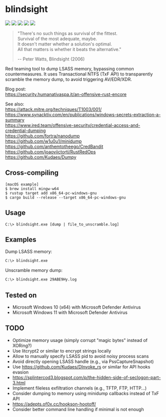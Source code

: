 # blindsight

[![](https://img.shields.io/github/stars/0xdea/blindsight.svg?style=flat&color=yellow)](https://github.com/0xdea/blindsight)
[![](https://img.shields.io/github/forks/0xdea/blindsight.svg?style=flat&color=green)](https://github.com/0xdea/blindsight)
[![](https://img.shields.io/github/watchers/0xdea/blindsight.svg?style=flat&color=red)](https://github.com/0xdea/blindsight)
[![](https://img.shields.io/badge/twitter-%400xdea-blue.svg)](https://twitter.com/0xdea)
[![](https://img.shields.io/badge/mastodon-%40raptor-purple.svg)](https://infosec.exchange/@raptor)

> "There's no such things as survival of the fittest.  
> Survival of the most adequate, maybe.  
> It doesn't matter whether a solution's optimal.  
> All that matters is whether it beats the alternative."
>
> -- Peter Watts, Blindsight (2006)

Red teaming tool to dump LSASS memory, bypassing common countermeasures.
It uses Transactional NTFS (TxF API) to transparently scramble the memory
dump, to avoid triggering AV/EDR/XDR.

Blog post:  
https://security.humanativaspa.it/an-offensive-rust-encore

See also:  
https://attack.mitre.org/techniques/T1003/001/  
https://www.synacktiv.com/en/publications/windows-secrets-extraction-a-summary  
https://www.ired.team/offensive-security/credential-access-and-credential-dumping  
https://github.com/fortra/nanodump  
https://github.com/w1u0u1/minidump  
https://github.com/anthemtotheego/CredBandit  
https://github.com/joaoviictorti/RustRedOps  
https://github.com/Kudaes/Dumpy

## Cross-compiling

```
[macOS example]
$ brew install mingw-w64
$ rustup target add x86_64-pc-windows-gnu
$ cargo build --release --target x86_64-pc-windows-gnu
```

## Usage

```
C:\> blindsight.exe [dump | file_to_unscramble.log]
```

## Examples

Dump LSASS memory:

```sh
C:\> blindsight.exe
```

Unscramble memory dump:

```sh
C:\> blindsight.exe 29ABE9Hy.log
```

## Tested on

* Microsoft Windows 10 (x64) with Microsoft Defender Antivirus
* Microsoft Windows 11 with Microsoft Defender Antivirus

## TODO

* Optimize memory usage (simply corrupt "magic bytes" instead of XORing?)
* Use litcrypt2 or similar to encrypt strings locally
* Allow to manually specify LSASS pid to avoid noisy process scans
* Avoid directly opening LSASS handle (e.g., via PssCaptureSnapshot)
* Use https://github.com/Kudaes/DInvoke_rs or similar for API hooks evasion
* https://splintercod3.blogspot.com/p/the-hidden-side-of-seclogon-part-3.html
* Implement fileless exfiltration channels (e.g., TFTP, FTP, HTTP...)
* Consider dumping to memory using minidump callbacks instead of TxF API
* https://adepts.of0x.cc/hookson-hootoff/
* Consider better command line handling if minimal is not enough
